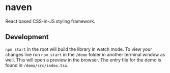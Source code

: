 # naven

React based CSS-in-JS styling framework.

## Development

`npm start` in the root will build the library in watch mode. To view your changes live run `npm start` in the `/demo` folder in another terminal window as well. This will open a preview in the browser. The entry file for the demo is found in `/demo/src/index.tsx`.
